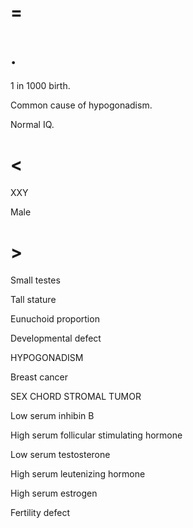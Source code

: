 # =

# .

1 in 1000 birth.

Common cause of hypogonadism.

Normal IQ.

# <

XXY

Male

# >

Small testes

Tall stature

Eunuchoid proportion

Developmental defect

HYPOGONADISM

Breast cancer

SEX CHORD STROMAL TUMOR

Low serum inhibin B

High serum follicular stimulating hormone

Low serum testosterone

High serum leutenizing hormone

High serum estrogen

Fertility defect
